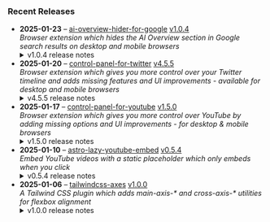 ### Recent Releases

<!-- RECENT_RELEASES -->
<ul>
<li>
  <strong>2025-01-23</strong> – <a href="https://github.com/insin/ai-overview-hider-for-google">ai-overview-hider-for-google</a> <a href="https://github.com/insin/ai-overview-hider-for-google/releases/tag/v1.0.4">v1.0.4</a>
  <div><em>Browser extension which hides the AI Overview section in Google search results on desktop and mobile browsers</em></div>
  <details><summary>v1.0.4 release notes</summary><p>Visit the <a href="https://soitis.dev/ai-overview-hider-for-google" rel="nofollow">AI Overview Hider for Google website</a> for installation links, more information about the extension, and FAQs. Follow <a href="https://bsky.app/profile/soitis.dev" rel="nofollow">@soitis.dev</a> on Bluesky for updates.</p>
<h2>Changes</h2>
<ul>
<li>Added hiding product comparison AI Overview on desktop and mobile</li>
<li>Fixed hiding another dynamic AI Overview variant on desktop</li>
<li>Fixed mobile CSS hiding search results when the AI Overview appears somewhere other than the first search result (e.g. product comparison)</li>
</ul>
<h2>Availability</h2>
<p>New versions have to be reviewed and published by each browser extension store before they're available for use.</p>
<p>This version is available in the following extension stores:</p>
<p><a href="https://apps.apple.com/app/ai-overview-hider-for-google/id6739935376" rel="nofollow"><img src="https://private-user-images.githubusercontent.com/226692/399622636-aabc8dcd-e8b3-4f8c-b5ef-ef70e218cf75.png?jwt=eyJhbGciOiJIUzI1NiIsInR5cCI6IkpXVCJ9.eyJpc3MiOiJnaXRodWIuY29tIiwiYXVkIjoicmF3LmdpdGh1YnVzZXJjb250ZW50LmNvbSIsImtleSI6ImtleTUiLCJleHAiOjE3Mzc2NTIyMzcsIm5iZiI6MTczNzY1MTkzNywicGF0aCI6Ii8yMjY2OTIvMzk5NjIyNjM2LWFhYmM4ZGNkLWU4YjMtNGY4Yy1iNWVmLWVmNzBlMjE4Y2Y3NS5wbmc_WC1BbXotQWxnb3JpdGhtPUFXUzQtSE1BQy1TSEEyNTYmWC1BbXotQ3JlZGVudGlhbD1BS0lBVkNPRFlMU0E1M1BRSzRaQSUyRjIwMjUwMTIzJTJGdXMtZWFzdC0xJTJGczMlMkZhd3M0X3JlcXVlc3QmWC1BbXotRGF0ZT0yMDI1MDEyM1QxNzA1MzdaJlgtQW16LUV4cGlyZXM9MzAwJlgtQW16LVNpZ25hdHVyZT1hMmZmNGIyOGI2ZjhhN2NhMjFkOWI4NGY5YWIzNzJhZmI4ZmVjNTYwZTk5MTI2Y2FlMzVjM2UyMmNmNGE2NGMwJlgtQW16LVNpZ25lZEhlYWRlcnM9aG9zdCJ9.FOVukQUtvcJt3-JUdlUmvdtfqMg0n3ET6_YtHLfq8EE" alt="Apple App Store" content-type-secured-asset="image/png" secured-asset-link="" style="max-width: 100%;"></a>  <a href="https://addons.mozilla.org/en-GB/firefox/addon/ai-overview-hider-for-google/" rel="nofollow"><img src="https://private-user-images.githubusercontent.com/226692/399291296-c994c949-1101-4fcc-a8c3-a8d644ffc883.png?jwt=eyJhbGciOiJIUzI1NiIsInR5cCI6IkpXVCJ9.eyJpc3MiOiJnaXRodWIuY29tIiwiYXVkIjoicmF3LmdpdGh1YnVzZXJjb250ZW50LmNvbSIsImtleSI6ImtleTUiLCJleHAiOjE3Mzc2NTIyMzcsIm5iZiI6MTczNzY1MTkzNywicGF0aCI6Ii8yMjY2OTIvMzk5MjkxMjk2LWM5OTRjOTQ5LTExMDEtNGZjYy1hOGMzLWE4ZDY0NGZmYzg4My5wbmc_WC1BbXotQWxnb3JpdGhtPUFXUzQtSE1BQy1TSEEyNTYmWC1BbXotQ3JlZGVudGlhbD1BS0lBVkNPRFlMU0E1M1BRSzRaQSUyRjIwMjUwMTIzJTJGdXMtZWFzdC0xJTJGczMlMkZhd3M0X3JlcXVlc3QmWC1BbXotRGF0ZT0yMDI1MDEyM1QxNzA1MzdaJlgtQW16LUV4cGlyZXM9MzAwJlgtQW16LVNpZ25hdHVyZT0wZjBjOTYzZGNkMTRlMjQ5ZWE2MzFlNTg0NjBjNDg0M2ZlNWI4NTA1Y2FiNTdiMmQ0MzFiZTI3N2ZkNjgwNGFmJlgtQW16LVNpZ25lZEhlYWRlcnM9aG9zdCJ9.lz9rsMiCV2Qqi2fTl9icDkxlKVe-HBssHL0VlKSVUiU" alt="Firefox Add-ons" content-type-secured-asset="image/png" secured-asset-link="" style="max-width: 100%;"></a> <a href="https://chromewebstore.google.com/detail/ai-overview-hider-for-goo/foobohnghnhkmgpglaefdnbcjkenjpgi" rel="nofollow"><img src="https://private-user-images.githubusercontent.com/226692/399071033-5e1c67cd-086c-415b-b055-267df80d6c13.png?jwt=eyJhbGciOiJIUzI1NiIsInR5cCI6IkpXVCJ9.eyJpc3MiOiJnaXRodWIuY29tIiwiYXVkIjoicmF3LmdpdGh1YnVzZXJjb250ZW50LmNvbSIsImtleSI6ImtleTUiLCJleHAiOjE3Mzc2NTIyMzcsIm5iZiI6MTczNzY1MTkzNywicGF0aCI6Ii8yMjY2OTIvMzk5MDcxMDMzLTVlMWM2N2NkLTA4NmMtNDE1Yi1iMDU1LTI2N2RmODBkNmMxMy5wbmc_WC1BbXotQWxnb3JpdGhtPUFXUzQtSE1BQy1TSEEyNTYmWC1BbXotQ3JlZGVudGlhbD1BS0lBVkNPRFlMU0E1M1BRSzRaQSUyRjIwMjUwMTIzJTJGdXMtZWFzdC0xJTJGczMlMkZhd3M0X3JlcXVlc3QmWC1BbXotRGF0ZT0yMDI1MDEyM1QxNzA1MzdaJlgtQW16LUV4cGlyZXM9MzAwJlgtQW16LVNpZ25hdHVyZT00NGEyNzM5MGI3MjI0NzY3NGVlZWQzNGIyMDZjNjAyN2FhN2Y5OGI2YzU5ZGNmNzVjMWI1MjgxMjg5YjRjMmMwJlgtQW16LVNpZ25lZEhlYWRlcnM9aG9zdCJ9.uS-NVIbJ3WZD7bZtyxDRLPAy2sKfBxaQEumt--ksm_c" alt="Chrome Web Store" content-type-secured-asset="image/png" secured-asset-link="" style="max-width: 100%;"></a></p>

<h2>Screenshots</h2>
<h3>Hiding pre-rendered AI Overview and multiple dynamic AI Overview variants on desktop</h3>
<table>
<thead>
<tr>
<th align="center">Before</th>
<th align="center">After</th>
</tr>
</thead>
<tbody>
<tr>
<td align="center"><a target="_blank" rel="noopener noreferrer" href="https://private-user-images.githubusercontent.com/226692/406044127-d959218d-61a5-4c0b-974a-91505a39d2c2.png?jwt=eyJhbGciOiJIUzI1NiIsInR5cCI6IkpXVCJ9.eyJpc3MiOiJnaXRodWIuY29tIiwiYXVkIjoicmF3LmdpdGh1YnVzZXJjb250ZW50LmNvbSIsImtleSI6ImtleTUiLCJleHAiOjE3Mzc2NTIyMzcsIm5iZiI6MTczNzY1MTkzNywicGF0aCI6Ii8yMjY2OTIvNDA2MDQ0MTI3LWQ5NTkyMThkLTYxYTUtNGMwYi05NzRhLTkxNTA1YTM5ZDJjMi5wbmc_WC1BbXotQWxnb3JpdGhtPUFXUzQtSE1BQy1TSEEyNTYmWC1BbXotQ3JlZGVudGlhbD1BS0lBVkNPRFlMU0E1M1BRSzRaQSUyRjIwMjUwMTIzJTJGdXMtZWFzdC0xJTJGczMlMkZhd3M0X3JlcXVlc3QmWC1BbXotRGF0ZT0yMDI1MDEyM1QxNzA1MzdaJlgtQW16LUV4cGlyZXM9MzAwJlgtQW16LVNpZ25hdHVyZT1jOTdlOWUxMTY0YzdmYWJjMjc4NDdkMWM5OGJmYmE5ZjVjNjYzZDhjMzE4MWE0ZmRkNWQyOGY4MmQ5ZGZjNzA0JlgtQW16LVNpZ25lZEhlYWRlcnM9aG9zdCJ9.AKxw1QD09KSISQ9C7qAQDDYneQrGLIUe4EgvnKFu7oA"><img src="https://private-user-images.githubusercontent.com/226692/406044127-d959218d-61a5-4c0b-974a-91505a39d2c2.png?jwt=eyJhbGciOiJIUzI1NiIsInR5cCI6IkpXVCJ9.eyJpc3MiOiJnaXRodWIuY29tIiwiYXVkIjoicmF3LmdpdGh1YnVzZXJjb250ZW50LmNvbSIsImtleSI6ImtleTUiLCJleHAiOjE3Mzc2NTIyMzcsIm5iZiI6MTczNzY1MTkzNywicGF0aCI6Ii8yMjY2OTIvNDA2MDQ0MTI3LWQ5NTkyMThkLTYxYTUtNGMwYi05NzRhLTkxNTA1YTM5ZDJjMi5wbmc_WC1BbXotQWxnb3JpdGhtPUFXUzQtSE1BQy1TSEEyNTYmWC1BbXotQ3JlZGVudGlhbD1BS0lBVkNPRFlMU0E1M1BRSzRaQSUyRjIwMjUwMTIzJTJGdXMtZWFzdC0xJTJGczMlMkZhd3M0X3JlcXVlc3QmWC1BbXotRGF0ZT0yMDI1MDEyM1QxNzA1MzdaJlgtQW16LUV4cGlyZXM9MzAwJlgtQW16LVNpZ25hdHVyZT1jOTdlOWUxMTY0YzdmYWJjMjc4NDdkMWM5OGJmYmE5ZjVjNjYzZDhjMzE4MWE0ZmRkNWQyOGY4MmQ5ZGZjNzA0JlgtQW16LVNpZ25lZEhlYWRlcnM9aG9zdCJ9.AKxw1QD09KSISQ9C7qAQDDYneQrGLIUe4EgvnKFu7oA" alt="Before" content-type-secured-asset="image/png" style="max-width: 100%;"></a></td>
<td align="center"><a target="_blank" rel="noopener noreferrer" href="https://private-user-images.githubusercontent.com/226692/406044221-2ddb1c1d-72ae-4fe2-9164-0add3ba78d93.png?jwt=eyJhbGciOiJIUzI1NiIsInR5cCI6IkpXVCJ9.eyJpc3MiOiJnaXRodWIuY29tIiwiYXVkIjoicmF3LmdpdGh1YnVzZXJjb250ZW50LmNvbSIsImtleSI6ImtleTUiLCJleHAiOjE3Mzc2NTIyMzcsIm5iZiI6MTczNzY1MTkzNywicGF0aCI6Ii8yMjY2OTIvNDA2MDQ0MjIxLTJkZGIxYzFkLTcyYWUtNGZlMi05MTY0LTBhZGQzYmE3OGQ5My5wbmc_WC1BbXotQWxnb3JpdGhtPUFXUzQtSE1BQy1TSEEyNTYmWC1BbXotQ3JlZGVudGlhbD1BS0lBVkNPRFlMU0E1M1BRSzRaQSUyRjIwMjUwMTIzJTJGdXMtZWFzdC0xJTJGczMlMkZhd3M0X3JlcXVlc3QmWC1BbXotRGF0ZT0yMDI1MDEyM1QxNzA1MzdaJlgtQW16LUV4cGlyZXM9MzAwJlgtQW16LVNpZ25hdHVyZT0xZmEzZmQ1MmM1M2UyMDVmMDUzMmQ2YjNmMzY5Y2NmOGZiZjE0YzI4ZThkMjE1MzE4YTE2ODFjZjE3ZGJhMWM2JlgtQW16LVNpZ25lZEhlYWRlcnM9aG9zdCJ9.Xam1xaLr8NiQQcQPSgF7kN9bi0h0zE37qd5PXI6Zxh0"><img src="https://private-user-images.githubusercontent.com/226692/406044221-2ddb1c1d-72ae-4fe2-9164-0add3ba78d93.png?jwt=eyJhbGciOiJIUzI1NiIsInR5cCI6IkpXVCJ9.eyJpc3MiOiJnaXRodWIuY29tIiwiYXVkIjoicmF3LmdpdGh1YnVzZXJjb250ZW50LmNvbSIsImtleSI6ImtleTUiLCJleHAiOjE3Mzc2NTIyMzcsIm5iZiI6MTczNzY1MTkzNywicGF0aCI6Ii8yMjY2OTIvNDA2MDQ0MjIxLTJkZGIxYzFkLTcyYWUtNGZlMi05MTY0LTBhZGQzYmE3OGQ5My5wbmc_WC1BbXotQWxnb3JpdGhtPUFXUzQtSE1BQy1TSEEyNTYmWC1BbXotQ3JlZGVudGlhbD1BS0lBVkNPRFlMU0E1M1BRSzRaQSUyRjIwMjUwMTIzJTJGdXMtZWFzdC0xJTJGczMlMkZhd3M0X3JlcXVlc3QmWC1BbXotRGF0ZT0yMDI1MDEyM1QxNzA1MzdaJlgtQW16LUV4cGlyZXM9MzAwJlgtQW16LVNpZ25hdHVyZT0xZmEzZmQ1MmM1M2UyMDVmMDUzMmQ2YjNmMzY5Y2NmOGZiZjE0YzI4ZThkMjE1MzE4YTE2ODFjZjE3ZGJhMWM2JlgtQW16LVNpZ25lZEhlYWRlcnM9aG9zdCJ9.Xam1xaLr8NiQQcQPSgF7kN9bi0h0zE37qd5PXI6Zxh0" alt="After" content-type-secured-asset="image/png" style="max-width: 100%;"></a></td>
</tr>
</tbody>
</table>
<h2>Donate</h2>
<p>Support AI Overview Hider for Google development with a tip:</p>
<p><a href="https://ko-fi.com/jbscript" rel="nofollow"><img src="https://private-user-images.githubusercontent.com/226692/330361609-c318a7d3-695e-448d-af15-ef0b934ae168.png?jwt=eyJhbGciOiJIUzI1NiIsInR5cCI6IkpXVCJ9.eyJpc3MiOiJnaXRodWIuY29tIiwiYXVkIjoicmF3LmdpdGh1YnVzZXJjb250ZW50LmNvbSIsImtleSI6ImtleTUiLCJleHAiOjE3Mzc2NTIyMzcsIm5iZiI6MTczNzY1MTkzNywicGF0aCI6Ii8yMjY2OTIvMzMwMzYxNjA5LWMzMThhN2QzLTY5NWUtNDQ4ZC1hZjE1LWVmMGI5MzRhZTE2OC5wbmc_WC1BbXotQWxnb3JpdGhtPUFXUzQtSE1BQy1TSEEyNTYmWC1BbXotQ3JlZGVudGlhbD1BS0lBVkNPRFlMU0E1M1BRSzRaQSUyRjIwMjUwMTIzJTJGdXMtZWFzdC0xJTJGczMlMkZhd3M0X3JlcXVlc3QmWC1BbXotRGF0ZT0yMDI1MDEyM1QxNzA1MzdaJlgtQW16LUV4cGlyZXM9MzAwJlgtQW16LVNpZ25hdHVyZT04ZDA5ZmFjNzc5NDA1YWVmMzFkN2E4ZTdjZGU2NmNiM2I0Zjc2MDIzYWMwNTk5ODUwNDUzZDU3MmE5NGNkNGUxJlgtQW16LVNpZ25lZEhlYWRlcnM9aG9zdCJ9.XMzZwrQ3oj6D1qsvYjFJGpd4SGuZldFBbxB1qtbLLLE" alt="Support me on Ko-fi" content-type-secured-asset="image/png" secured-asset-link="" style="max-width: 100%;"></a></p></details>
</li>
<li>
  <strong>2025-01-20</strong> – <a href="https://github.com/insin/control-panel-for-twitter">control-panel-for-twitter</a> <a href="https://github.com/insin/control-panel-for-twitter/releases/tag/v4.5.5">v4.5.5</a>
  <div><em>Browser extension which gives you more control over your Twitter timeline and adds missing features and UI improvements - available for desktop and mobile browsers</em></div>
  <details><summary>v4.5.5 release notes</summary><p>Visit the <a href="https://jbscript.dev/control-panel-for-twitter" rel="nofollow">Control Panel for Twitter website</a> for installation links, more information about the extension, and FAQs. Follow <a href="https://twitter.com/ControlPanelFT" rel="nofollow">@ControlPanelFT</a> on Twitter for updates.</p>
<h2>Changes</h2>
<ul>
<li>Hide new Grok button in user profiles</li>
</ul>
<h2>Availability</h2>
<p>New versions have to be reviewed and published by each browser extension store before they're available for use.</p>
<p>This version is available in the following extension stores:</p>
<p><a href="https://apps.apple.com/app/id1668516167?platform=iphone" rel="nofollow"><img src="https://user-images.githubusercontent.com/226692/216768643-4756e33c-1e61-41a7-9c56-9bd80f10bcc9.png" alt="Apple App Store" style="max-width: 100%;"></a> <a href="https://microsoftedge.microsoft.com/addons/detail/control-panel-for-twitter/foccddlibbeccjiobcnakipdpkjiijjp" rel="nofollow"><img src="https://user-images.githubusercontent.com/226692/212897573-34b1af0a-dc5a-4aa2-a1e7-ca85d3823f9f.png" alt="Edge Add-ons" style="max-width: 100%;"></a> <a href="https://chromewebstore.google.com/detail/control-panel-for-twitter/kpmjjdhbcfebfjgdnpjagcndoelnidfj" rel="nofollow"><img src="https://user-images.githubusercontent.com/226692/212897023-9e66b1b0-e1cd-44df-a4f2-3d5bda80c5f8.png" alt="Chrome Web Store" style="max-width: 100%;"></a></p>

<h2>Donate</h2>
<p>Support Control Panel for Twitter development with a tip:</p>
<p><a href="https://ko-fi.com/jbscript" rel="nofollow"><img src="https://private-user-images.githubusercontent.com/226692/330361609-c318a7d3-695e-448d-af15-ef0b934ae168.png?jwt=eyJhbGciOiJIUzI1NiIsInR5cCI6IkpXVCJ9.eyJpc3MiOiJnaXRodWIuY29tIiwiYXVkIjoicmF3LmdpdGh1YnVzZXJjb250ZW50LmNvbSIsImtleSI6ImtleTUiLCJleHAiOjE3Mzc2NTIyMzcsIm5iZiI6MTczNzY1MTkzNywicGF0aCI6Ii8yMjY2OTIvMzMwMzYxNjA5LWMzMThhN2QzLTY5NWUtNDQ4ZC1hZjE1LWVmMGI5MzRhZTE2OC5wbmc_WC1BbXotQWxnb3JpdGhtPUFXUzQtSE1BQy1TSEEyNTYmWC1BbXotQ3JlZGVudGlhbD1BS0lBVkNPRFlMU0E1M1BRSzRaQSUyRjIwMjUwMTIzJTJGdXMtZWFzdC0xJTJGczMlMkZhd3M0X3JlcXVlc3QmWC1BbXotRGF0ZT0yMDI1MDEyM1QxNzA1MzdaJlgtQW16LUV4cGlyZXM9MzAwJlgtQW16LVNpZ25hdHVyZT04ZDA5ZmFjNzc5NDA1YWVmMzFkN2E4ZTdjZGU2NmNiM2I0Zjc2MDIzYWMwNTk5ODUwNDUzZDU3MmE5NGNkNGUxJlgtQW16LVNpZ25lZEhlYWRlcnM9aG9zdCJ9.XMzZwrQ3oj6D1qsvYjFJGpd4SGuZldFBbxB1qtbLLLE" alt="Support me on Ko-fi" content-type-secured-asset="image/png" secured-asset-link="" style="max-width: 100%;"></a></p></details>
</li>
<li>
  <strong>2025-01-17</strong> – <a href="https://github.com/insin/control-panel-for-youtube">control-panel-for-youtube</a> <a href="https://github.com/insin/control-panel-for-youtube/releases/tag/v1.5.0">v1.5.0</a>
  <div><em>Browser extension which gives you more control over YouTube by adding missing options and UI improvements - for desktop &amp; mobile browsers</em></div>
  <details><summary>v1.5.0 release notes</summary><p>Visit the <a href="https://jbscript.dev/control-panel-for-youtube" rel="nofollow">Control Panel for YouTube website</a> for installation links, more information about the extension, and FAQs. Follow <a href="https://twitter.com/ControlPanelFYT" rel="nofollow">@ControlPanelFYT</a> on Twitter for updates.</p>
<h2>Changes</h2>
<ul>
<li>Added an option to always use theater mode on desktop</li>
<li>Added an option to hide Movies and TV</li>
<li>Added an option to hide information panels</li>
<li>Fixed a mobile video page layout issue when options are changed</li>
</ul>
<h2>Availability</h2>
<p>New versions have to be reviewed and published by each browser extension store before they're available for use.</p>
<p>This version is available in the following extension stores:</p>
<p><a href="https://apps.apple.com/app/id6478456678?platform=mac" rel="nofollow"><img src="https://user-images.githubusercontent.com/226692/216768643-4756e33c-1e61-41a7-9c56-9bd80f10bcc9.png" alt="Mac App Store" style="max-width: 100%;"></a> <a href="https://addons.mozilla.org/firefox/addon/control-panel-for-youtube/" rel="nofollow"><img src="https://private-user-images.githubusercontent.com/226692/307636781-566d72e8-bd40-43a4-9118-1768946f5b20.png?jwt=eyJhbGciOiJIUzI1NiIsInR5cCI6IkpXVCJ9.eyJpc3MiOiJnaXRodWIuY29tIiwiYXVkIjoicmF3LmdpdGh1YnVzZXJjb250ZW50LmNvbSIsImtleSI6ImtleTUiLCJleHAiOjE3Mzc2NTIyMzcsIm5iZiI6MTczNzY1MTkzNywicGF0aCI6Ii8yMjY2OTIvMzA3NjM2NzgxLTU2NmQ3MmU4LWJkNDAtNDNhNC05MTE4LTE3Njg5NDZmNWIyMC5wbmc_WC1BbXotQWxnb3JpdGhtPUFXUzQtSE1BQy1TSEEyNTYmWC1BbXotQ3JlZGVudGlhbD1BS0lBVkNPRFlMU0E1M1BRSzRaQSUyRjIwMjUwMTIzJTJGdXMtZWFzdC0xJTJGczMlMkZhd3M0X3JlcXVlc3QmWC1BbXotRGF0ZT0yMDI1MDEyM1QxNzA1MzdaJlgtQW16LUV4cGlyZXM9MzAwJlgtQW16LVNpZ25hdHVyZT0zNzVmNDgwOGVlZmIwYTc2YWE4NTE5OGQ5Y2Q5MWZkNzAxNGRmZTZlOTFjNjVjY2M1ZTZlM2IyZGEwOWFhMmQxJlgtQW16LVNpZ25lZEhlYWRlcnM9aG9zdCJ9.17fm9krbDFXZDlopZiZy-2IR3gQS4xf8p9ShISxqPNA" alt="Mozilla Add-ons" content-type-secured-asset="image/png" secured-asset-link="" style="max-width: 100%;"></a> <a href="https://chromewebstore.google.com/detail/control-panel-for-youtube/lodcanccmfbpjjpnngindkkmiehimile" rel="nofollow"><img src="https://private-user-images.githubusercontent.com/226692/307584913-08b44d7b-61d5-49f2-9a76-607eb36fe407.png?jwt=eyJhbGciOiJIUzI1NiIsInR5cCI6IkpXVCJ9.eyJpc3MiOiJnaXRodWIuY29tIiwiYXVkIjoicmF3LmdpdGh1YnVzZXJjb250ZW50LmNvbSIsImtleSI6ImtleTUiLCJleHAiOjE3Mzc2NTIyMzcsIm5iZiI6MTczNzY1MTkzNywicGF0aCI6Ii8yMjY2OTIvMzA3NTg0OTEzLTA4YjQ0ZDdiLTYxZDUtNDlmMi05YTc2LTYwN2ViMzZmZTQwNy5wbmc_WC1BbXotQWxnb3JpdGhtPUFXUzQtSE1BQy1TSEEyNTYmWC1BbXotQ3JlZGVudGlhbD1BS0lBVkNPRFlMU0E1M1BRSzRaQSUyRjIwMjUwMTIzJTJGdXMtZWFzdC0xJTJGczMlMkZhd3M0X3JlcXVlc3QmWC1BbXotRGF0ZT0yMDI1MDEyM1QxNzA1MzdaJlgtQW16LUV4cGlyZXM9MzAwJlgtQW16LVNpZ25hdHVyZT1jNDJkZmZjOWY2NjBiMTFjMGIwZWJiNjY5NTc0MGJmZGFiZjk5YWRlNzEyNDI2ZTYxZjgyY2I5NzU3OTE3NTFkJlgtQW16LVNpZ25lZEhlYWRlcnM9aG9zdCJ9.b6Rxi8PCGm-_HCiP9AVF8v7aS8sOSjdSMtOa_tAniWE" alt="Chrome Web Store" content-type-secured-asset="image/png" secured-asset-link="" style="max-width: 100%;"></a> <a href="https://microsoftedge.microsoft.com/addons/detail/llinnalaegmbpmjonmfbpklchphiabfo" rel="nofollow"><img src="https://private-user-images.githubusercontent.com/226692/308582850-d5ccf576-df4a-48c8-b881-17c1e8a0c6df.png?jwt=eyJhbGciOiJIUzI1NiIsInR5cCI6IkpXVCJ9.eyJpc3MiOiJnaXRodWIuY29tIiwiYXVkIjoicmF3LmdpdGh1YnVzZXJjb250ZW50LmNvbSIsImtleSI6ImtleTUiLCJleHAiOjE3Mzc2NTIyMzcsIm5iZiI6MTczNzY1MTkzNywicGF0aCI6Ii8yMjY2OTIvMzA4NTgyODUwLWQ1Y2NmNTc2LWRmNGEtNDhjOC1iODgxLTE3YzFlOGEwYzZkZi5wbmc_WC1BbXotQWxnb3JpdGhtPUFXUzQtSE1BQy1TSEEyNTYmWC1BbXotQ3JlZGVudGlhbD1BS0lBVkNPRFlMU0E1M1BRSzRaQSUyRjIwMjUwMTIzJTJGdXMtZWFzdC0xJTJGczMlMkZhd3M0X3JlcXVlc3QmWC1BbXotRGF0ZT0yMDI1MDEyM1QxNzA1MzdaJlgtQW16LUV4cGlyZXM9MzAwJlgtQW16LVNpZ25hdHVyZT02YTMxY2QzNGUwMjA4OGIxY2Q3YjA4Njk5ZGJiZmNhZGM0Mzk2ZjQyZmI2OTBmYTU1ZTJjZGU5YzQwYzY0MjExJlgtQW16LVNpZ25lZEhlYWRlcnM9aG9zdCJ9.0WGu7wGphgVOon-Hs1mC6_SyWxHthxWYUv3S1i8za_s" alt="Edge Add-ons" content-type-secured-asset="image/png" secured-asset-link="" style="max-width: 100%;"></a></p>
<h2>Donate</h2>
<p>Support Control Panel for YouTube development with a tip:</p>
<p><a href="https://ko-fi.com/jbscript" rel="nofollow"><img src="https://private-user-images.githubusercontent.com/226692/330361609-c318a7d3-695e-448d-af15-ef0b934ae168.png?jwt=eyJhbGciOiJIUzI1NiIsInR5cCI6IkpXVCJ9.eyJpc3MiOiJnaXRodWIuY29tIiwiYXVkIjoicmF3LmdpdGh1YnVzZXJjb250ZW50LmNvbSIsImtleSI6ImtleTUiLCJleHAiOjE3Mzc2NTIyMzcsIm5iZiI6MTczNzY1MTkzNywicGF0aCI6Ii8yMjY2OTIvMzMwMzYxNjA5LWMzMThhN2QzLTY5NWUtNDQ4ZC1hZjE1LWVmMGI5MzRhZTE2OC5wbmc_WC1BbXotQWxnb3JpdGhtPUFXUzQtSE1BQy1TSEEyNTYmWC1BbXotQ3JlZGVudGlhbD1BS0lBVkNPRFlMU0E1M1BRSzRaQSUyRjIwMjUwMTIzJTJGdXMtZWFzdC0xJTJGczMlMkZhd3M0X3JlcXVlc3QmWC1BbXotRGF0ZT0yMDI1MDEyM1QxNzA1MzdaJlgtQW16LUV4cGlyZXM9MzAwJlgtQW16LVNpZ25hdHVyZT04ZDA5ZmFjNzc5NDA1YWVmMzFkN2E4ZTdjZGU2NmNiM2I0Zjc2MDIzYWMwNTk5ODUwNDUzZDU3MmE5NGNkNGUxJlgtQW16LVNpZ25lZEhlYWRlcnM9aG9zdCJ9.XMzZwrQ3oj6D1qsvYjFJGpd4SGuZldFBbxB1qtbLLLE" alt="Support me on Ko-fi" content-type-secured-asset="image/png" secured-asset-link="" style="max-width: 100%;"></a></p></details>
</li>
<li>
  <strong>2025-01-10</strong> – <a href="https://github.com/insin/astro-lazy-youtube-embed">astro-lazy-youtube-embed</a> <a href="https://github.com/insin/astro-lazy-youtube-embed/releases/tag/v0.5.4">v0.5.4</a>
  <div><em>Embed YouTube videos with a static placeholder which only embeds when you click</em></div>
  <details><summary>v0.5.4 release notes</summary><h3>Changed</h3>
<ul>
<li>Add missing shadow to the SVG in the "Watch on YouTube" link and reduce its size</li>
</ul></details>
</li>
<li>
  <strong>2025-01-06</strong> – <a href="https://github.com/insin/tailwindcss-axes">tailwindcss-axes</a> <a href="https://github.com/insin/tailwindcss-axes/releases/tag/v1.0.0">v1.0.0</a>
  <div><em>A Tailwind CSS plugin which adds main-axis-* and cross-axis-* utilities for flexbox alignment</em></div>
  <details><summary>v1.0.0 release notes</summary><p>Initial version</p></details>
</li>
</ul>
<!-- /RECENT_RELEASES -->
